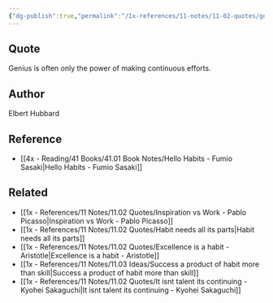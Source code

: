 ```yaml
---
{"dg-publish":true,"permalink":"/1x-references/11-notes/11-02-quotes/genius-is-often-only-the-power-of-making-continuous-efforts-elbert-hubbard/","title":"Genius is often only the power of making continuous efforts - Elbert Hubbard","dgShowBacklinks":false}
---
```



## Quote
Genius is often only the power of making continuous efforts.

## Author
Elbert Hubbard

## Reference
- [[4x - Reading/41 Books/41.01 Book Notes/Hello Habits - Fumio Sasaki\|Hello Habits - Fumio Sasaki]]

## Related
- [[1x - References/11 Notes/11.02 Quotes/Inspiration vs Work - Pablo Picasso\|Inspiration vs Work - Pablo Picasso]]
- [[1x - References/11 Notes/11.02 Quotes/Habit needs all its parts\|Habit needs all its parts]]
- [[1x - References/11 Notes/11.02 Quotes/Excellence is a habit - Aristotle\|Excellence is a habit - Aristotle]]
- [[1x - References/11 Notes/11.03 Ideas/Success a product of habit more than skill\|Success a product of habit more than skill]]
- [[1x - References/11 Notes/11.02 Quotes/It isnt talent its continuing - Kyohei Sakaguchi\|It isnt talent its continuing - Kyohei Sakaguchi]]